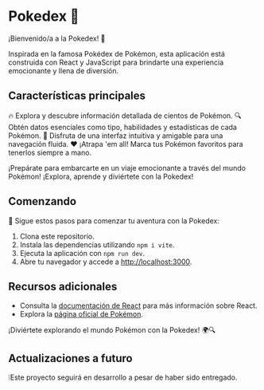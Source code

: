 # Pokedex 🌟

¡Bienvenido/a a la Pokedex! 🐾

Inspirada en la famosa Pokédex de Pokémon, esta aplicación está construida con React y JavaScript para brindarte una experiencia emocionante y llena de diversión.

## Características principales

🔥 Explora y descubre información detallada de cientos de Pokémon.
🔍 Obtén datos esenciales como tipo, habilidades y estadísticas de cada Pokémon.
💫 Disfruta de una interfaz intuitiva y amigable para una navegación fluida.
❤️ ¡Atrapa 'em all! Marca tus Pokémon favoritos para tenerlos siempre a mano.

¡Prepárate para embarcarte en un viaje emocionante a través del mundo Pokémon! ¡Explora, aprende y diviértete con la Pokedex!

## Comenzando

🚀 Sigue estos pasos para comenzar tu aventura con la Pokedex:

1. Clona este repositorio.
2. Instala las dependencias utilizando `npm i vite`.
3. Ejecuta la aplicación con `npm run dev`.
4. Abre tu navegador y accede a [http://localhost:3000](http://localhost:3000).

## Recursos adicionales

- Consulta la [documentación de React](https://es.reactjs.org/) para más información sobre React.
- Explora la [página oficial de Pokémon](https://www.pokemon.com/es/pokedex). 

¡Diviértete explorando el mundo Pokémon con la Pokedex! 🌍🔍

## Actualizaciones a futuro

❕Este proyecto seguirá en desarrollo a pesar de haber sido entregado. 
